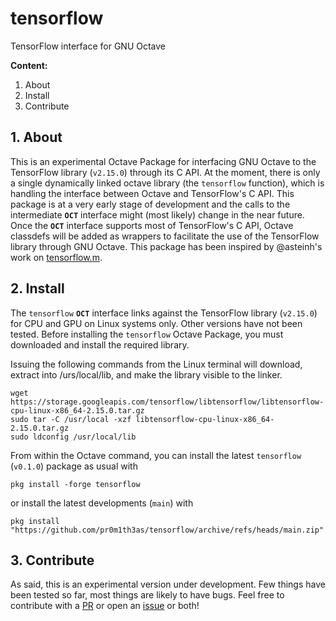 # tensorflow
TensorFlow interface for GNU Octave

**Content:**

1. About
2. Install
3. Contribute

## 1. About
This is an experimental Octave Package for interfacing GNU Octave to the TensorFlow library (`v2.15.0`) through its C API. At the moment, there is only a single dynamically linked octave library (the `tensorflow` function), which is handling the interface between Octave and TensorFlow's C API. This package is at a very early stage of development and the calls to the intermediate **`OCT`** interface might (most likely) change in the near future. Once the **`OCT`** interface supports most of TensorFlow's C API, Octave classdefs will be added as wrappers to facilitate the use of the TensorFlow library through GNU Octave. This package has been inspired by @asteinh's work on [tensorflow.m](https://github.com/asteinh/tensorflow.m).

## 2. Install
The `tensorflow` **`OCT`** interface links against the TensorFlow library (`v2.15.0`) for CPU and GPU on Linux systems only. Other versions have not been tested. Before installing the `tensorflow` Octave Package, you must downloaded and install the required library.

Issuing the following commands from the Linux terminal will download, extract into /urs/local/lib, and make the library visible to the linker.
```
wget https://storage.googleapis.com/tensorflow/libtensorflow/libtensorflow-cpu-linux-x86_64-2.15.0.tar.gz
sudo tar -C /usr/local -xzf libtensorflow-cpu-linux-x86_64-2.15.0.tar.gz
sudo ldconfig /usr/local/lib
```
From within the Octave command, you can install the latest `tensorflow` (`v0.1.0`) package as usual with
```
pkg install -forge tensorflow
```
or install the latest developments (`main`) with
```
pkg install "https://github.com/pr0m1th3as/tensorflow/archive/refs/heads/main.zip"
```

## 3. Contribute
As said, this is an experimental version under development. Few things have been tested so far, most things are likely to have bugs. Feel free to contribute with a [PR](https://github.com/gnu-octave/statistics/pulls) or open an [issue](https://github.com/gnu-octave/statistics/issues) or both!

